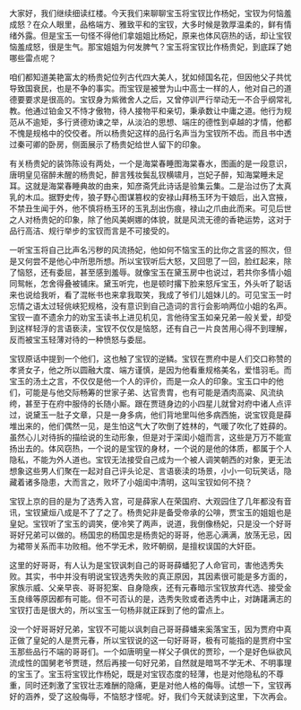 
大家好，我们继续细读红楼。今天我们来聊聊宝玉将宝钗比作杨妃，宝钗为何恼羞成怒？在众人眼里，品格端方、雅致平和的宝钗，大多时候是敦厚温柔的，鲜有情绪外露。但是宝玉一句怪不得他们拿姐姐比杨妃，原来也体风窃热的话，却让宝钗恼羞成怒，很是生气。那宝姐姐为何发脾气？宝玉将宝钗比作杨贵妃，到底踩了她哪些雷点呢？

咱们都知道美艳富太的杨贵妃位列古代四大美人，犹如倾国名花，但因他父子共忧导致国衰民，也是不争的事实。而宝钗是被誉为山中高士一样的人，他对自己的道德要要求是很高的。宝钗身为紫微舍人之后，又曾停训严行举动无一不合乎纲常礼教。他通过铂金又不恃才傲物，待人接物平和亲切，秉承数让中庸之道。他行为规范从不逾矩，多行贤德劝谏之举，从淡泊的思想、端庄的德性到卓越的才情，他都不愧是规格中的佼佼者。所以杨贵妃这样的品行名声当为宝钗所不齿。而且书中透过秦可卿的卧房，侧面展示了杨贵妃给世人留下的印象。

有关杨贵妃的装饰陈设有两处，一个是海棠春睡图海棠春水，图画的是一段意识，唐明皇见宿醉未醒的杨贵妃，醉言残妆鬓乱钗横啸月，岂妃子醉，知海棠睡未足耳。这就是海棠春睡典故的由来，知彦斋凭此诗话是验集云集。二是治过伤了太真乳的木瓜。据野史传，狼子野心图谋篡权的安禄山拜杨玉环为干娘后，出入宫掖，不禁丑生闻于外，他不慎将杨玉环的玉乳刮出伤痕，禄山之爪由此而来。可见后世之人对杨贵妃的印象，除了他风美婀娜的体貌，就是风流无德的香艳运势，这对于品行高洁、规行举步的宝钗而言是不可接受的。

一听宝玉将自己比声名污秽的风流扬妃，他如何不恼宝玉的比你之言竖的照次，但是又何尝不是他心中所思所想。所以宝钗听后大怒，又回思了一回，脸红起来，除了恼怒，还有委屈，甚至感到羞辱。就像宝玉在黛玉房中也说过，若共你多情小姐同鸳帐，怎舍得叠被铺床。黛玉听完，也是顿时撂下脸来怒斥宝玉，外头听了聪话来也说给我听，看了混帐书也来拿我取笑，我成了爷们儿姐妹儿的。可见宝玉一时忘情之语太过轻佻峡犯规格，没有意识到自己造词的言行会影响两位小姐的名声。宝钗一直不遗余力的劝宝玉读书上进见机见，言他待宝玉如亲兄弟一般关爱，却受到这样轻浮的言语亵渎，宝钗不仅仅是恼怒，还有自己一片良苦用心得不到理解，反而被宝玉轻薄对待的一种愤怒与委屈。

宝钗原话中提到一个他们，这也触了宝钗的逆鳞。宝钗在贾府中是人们交口称赞的孝贤女子，他之所以圆融大度、端方谨慎，是因为他看重规格美名，爱惜羽毛。而宝玉的汤土之言，不仅仅是他一个人的评价，而是一众人的印象。宝玉口中的他们，可能是与他交际畅筹的世家子弟、达官贵胄，也有可能是酒肉高粱、风流纨绔，甚至于在府中服侍的长随小厮。跟在贾琏身边的小四星儿就曾对府中诸人点评过，说黛玉一肚子文章，只是一身多病，他们背地里叫他多病西施，说宝钗竟是薛堆出来的，他们偶然一见，是生怕这气大了吹倒了姓林的，气暖了吹化了姓薛的。虽然心儿对待拆的描绘说的生动形象，但是对于深闺小姐而言，这些是万万不能宣扬出去的。体风窃热，一个说的是宝钗的身材，一个说的是他的体质，都属于个人隐私，不能为外人道也。宝钗无法接受自己成为一个被人调笑朝西的对象，更无法想象这些男人们聚在一起对自己评头论足、言语亵渎的场景，小小一句玩笑话，隐藏着诸多隐患，大而言之，败坏了小姐闺中清明，这叫宝钗如何不挠？

宝钗上京的目的是为了选秀入宫，可是薛家人在荣国府、大观园住了几年都没有音讯，宝钗黛烜八成是不了了之了。杨贵妃非是备受帝承的公啡，贾宝玉的姐姐也是皇妃。宝钗听了宝玉的调笑，便冷笑了两声，说道，我倒像杨妃，只是没一个好哥哥好兄弟可以做的。杨国忠的杨国忠是杨贵妃的哥哥，他恶心满满，放荡无忌，因为裙带关系而丰功败相。他不学无术，败坏朝纲，是擅权误国的大奸臣。

这里的好哥哥，有人认为是宝钗讽刺自己的哥哥薛蟠犯了人命官司，害他选秀失败。其实，书中并没有明说宝钗选秀失败的真正原因，其因素很可能是多方面的，家族示威、父亲早丧、哥哥犯案、自身隐疾，还有元春暗示宝钗放弃代选、接受金玉良缘等原因都有可能。但不可否认的是，选秀失败或者选秀中止，对踌躇满志的宝钗打击是很大的，所以宝玉一句杨非就正踩到了他的雷点上。

没一个好哥哥好兄弟，宝钗不可能以讽刺自己哥哥薛蟠来奚落宝玉，因为贾府中真正做了皇妃的人是贾元春，所以宝钗说的这一句好哥哥，极有可能指的是贾府中宝玉那些品行不端的哥哥们。一个如唐明皇一样父子俱优的贾珍，一个是好色纵欲风流成性的国舅老爷贾琏，然后再接一句好兄弟，自然就是暗骂不学无术、不明事理的宝玉了。宝玉将宝钗比作杨妃，既是对宝钗态度的轻薄，也是对他隐私的不尊重，同时还刺激了宝钗壮志难酬的隐痛，更是对他人格的侮辱。试想一下，宝钗再好的涵养，受了这般侮辱，不恼怒才怪呢。好，我们今天就读到这里，下次再会。


